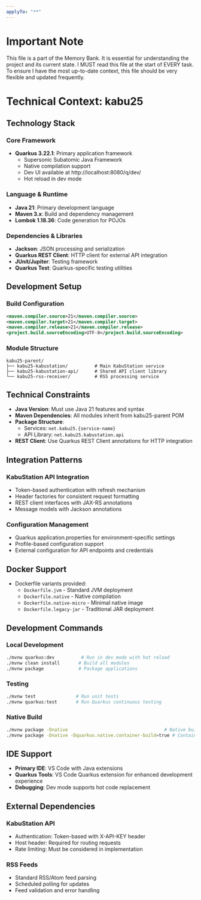 ```yaml
---
applyTo: "**"
---
```

# Important Note
This file is a part of the Memory Bank. It is essential for understanding the project and its current state. I MUST read this file at the start of EVERY task.
To ensure I have the most up-to-date context, this file should be very flexible and updated frequently.

# Technical Context: kabu25

## Technology Stack
### Core Framework
- **Quarkus 3.22.1**: Primary application framework
  - Supersonic Subatomic Java Framework
  - Native compilation support
  - Dev UI available at http://localhost:8080/q/dev/
  - Hot reload in dev mode

### Language & Runtime
- **Java 21**: Primary development language
- **Maven 3.x**: Build and dependency management
- **Lombok 1.18.36**: Code generation for POJOs

### Dependencies & Libraries
- **Jackson**: JSON processing and serialization
- **Quarkus REST Client**: HTTP client for external API integration
- **JUnit/Jupiter**: Testing framework
- **Quarkus Test**: Quarkus-specific testing utilities

## Development Setup
### Build Configuration
```xml
<maven.compiler.source>21</maven.compiler.source>
<maven.compiler.target>21</maven.compiler.target>
<maven.compiler.release>21</maven.compiler.release>
<project.build.sourceEncoding>UTF-8</project.build.sourceEncoding>
```

### Module Structure
```
kabu25-parent/
├── kabu25-kabustation/          # Main KabuStation service
├── kabu25-kabustation-api/      # Shared API client library
└── kabu25-rss-receiver/         # RSS processing service
```

## Technical Constraints
- **Java Version**: Must use Java 21 features and syntax
- **Maven Dependencies**: All modules inherit from kabu25-parent POM
- **Package Structure**: 
  - Services: `net.kabu25.{service-name}`
  - API Library: `net.kabu25.kabustation.api`
- **REST Client**: Use Quarkus REST Client annotations for HTTP integration

## Integration Patterns
### KabuStation API Integration
- Token-based authentication with refresh mechanism
- Header factories for consistent request formatting
- REST client interfaces with JAX-RS annotations
- Message models with Jackson annotations

### Configuration Management
- Quarkus application.properties for environment-specific settings
- Profile-based configuration support
- External configuration for API endpoints and credentials

## Docker Support
- Dockerfile variants provided:
  - `Dockerfile.jvm` - Standard JVM deployment
  - `Dockerfile.native` - Native compilation
  - `Dockerfile.native-micro` - Minimal native image
  - `Dockerfile.legacy-jar` - Traditional JAR deployment

## Development Commands
### Local Development
```bash
./mvnw quarkus:dev          # Run in dev mode with hot reload
./mvnw clean install       # Build all modules
./mvnw package             # Package applications
```

### Testing
```bash
./mvnw test               # Run unit tests
./mvnw quarkus:test       # Run Quarkus continuous testing
```

### Native Build
```bash
./mvnw package -Dnative                                    # Native build
./mvnw package -Dnative -Dquarkus.native.container-build=true # Container-based native build
```

## IDE Support
- **Primary IDE**: VS Code with Java extensions
- **Quarkus Tools**: VS Code Quarkus extension for enhanced development experience
- **Debugging**: Dev mode supports hot code replacement

## External Dependencies
### KabuStation API
- Authentication: Token-based with X-API-KEY header
- Host header: Required for routing requests
- Rate limiting: Must be considered in implementation

### RSS Feeds
- Standard RSS/Atom feed parsing
- Scheduled polling for updates
- Feed validation and error handling
